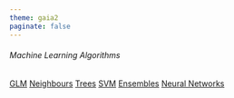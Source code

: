 ```yaml
---
theme: gaia2
paginate: false
---
```


<!-- _class: lead -->

###### Machine Learning Algorithms

<div class="dashboard-tiles">
  <a class="tile-link" href="aiml/mlalgos/glm/index.html">GLM</a>
  <a class="tile-link" href="aiml/mlalgos/neighbours/index.html">Neighbours</a>
  <a class="tile-link" href="aiml/mlalgos/trees/index.html">Trees</a>
  <a class="tile-link" href="aiml/mlalgos/svm/index.html">SVM</a>
  <a class="tile-link" href="aiml/mlalgos/ensembles/index.html">Ensembles</a>
  <a class="tile-link" href="aiml/mlalgos/nn/index.html">Neural Networks</a>
</div>
